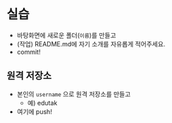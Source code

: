 # 실습

* 바탕화면에 새로운 폴더(`이름`)를 만들고
* (작업) README.md에 자기 소개를 자유롭게 적어주세요.
* commit!

## 원격 저장소

* 본인의 `username` 으로 원격 저장소를 만들고
  * 예) edutak 
* 여기에 push!

